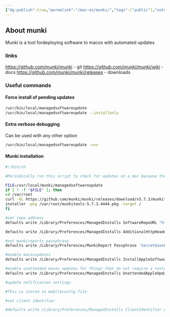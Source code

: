 ```yaml
---
{"dg-publish":true,"permalink":"/mac-os/munki/","tags":["public"],"noteIcon":"1","created":"2024-08-03T14:53:21.741+02:00","updated":"2023-01-17T13:32:43.000+01:00"}
---
```


## About munki
Munki is a tool fordeploying software to macos with automated updates

### links
https://github.com/munki/munki - git
https://github.com/munki/munki/wiki - docs
https://github.com/munki/munki/releases - downloads

### Useful commands

#### Force install of pending updates
```bash
/usr/bin/local/managedsoftwareupdate
/usr/bin/local/managedsoftwareupdate --installonly
```

#### Extra verbose debugging
Can be used with any other option
```bash
/usr/bin/local/managedsoftwareupdate -vvv
```

#### Munki installation
```bash
#!/bin/sh

#Periodically run this script to check for updates on a mac because the default update checking interval is to slow

FILE=/usr/local/munki/managedsoftwareupdate
if [ ! -f "$FILE" ]; then
cd /var/root
curl -OL https://github.com/munki/munki/releases/download/v5.7.3/munkitools-5.7.3.4444.pkg
installer -pkg /var/root/munkitools-5.7.3.4444.pkg -target /
fi

#set repo address
defaults write /Library/Preferences/ManagedInstalls SoftwareRepoURL "https://mydomain.com/"

defaults write /Library/Preferences/ManagedInstalls AdditionalHttpHeaders -array "Authorization: Basic bXVua2k6MndzeC54c3cy"

#set munkireports passphrase
defaults write /Library/Preferences/MunkiReport Passphrase 'Secretbase64string'

#enable macosupdates
defaults write /Library/Preferences/ManagedInstalls InstallAppleSoftwareUpdates -bool False

#enable unattended macos updates for things that do not require a restart
defaults write /Library/Preferences/ManagedInstalls UnattendedAppleUpdates -bool True

#update nofification settings

#This is stored in mobileconfig file

#set client identifier

#defaults write /Library/Preferences/ManagedInstalls ClientIdentifier $(hostname -s)
```